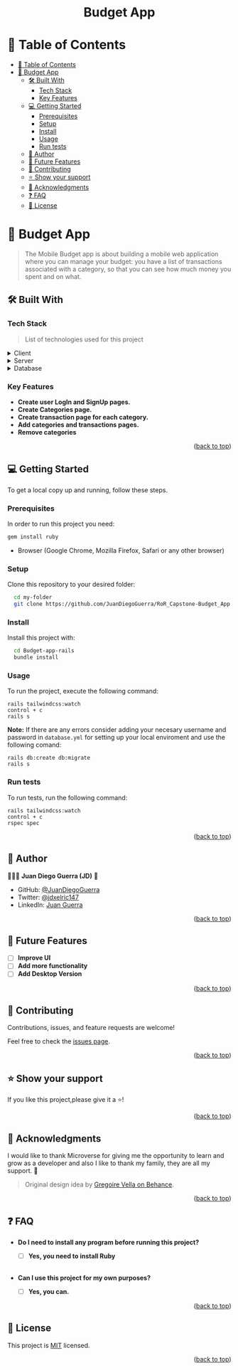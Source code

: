 <a name="readme-top"></a>

<div align="center">
  <h1><b>Budget App</b></h1><a name="about-project"></a>
</div>

<!-- TABLE OF CONTENTS -->

# 📗 Table of Contents

- [📗 Table of Contents](#-table-of-contents)
- [📖 Budget App ](#-budget-app-)
  - [🛠 Built With ](#-built-with-)
    - [Tech Stack ](#tech-stack-)
    - [Key Features ](#key-features-)
  - [💻 Getting Started ](#-getting-started-)
    - [Prerequisites](#prerequisites)
    - [Setup](#setup)
    - [Install](#install)
    - [Usage](#usage)
    - [Run tests](#run-tests)
  - [👥 Author ](#-author-)
  - [🔭 Future Features ](#-future-features-)
  - [🤝 Contributing ](#-contributing-)
  - [⭐️ Show your support ](#️-show-your-support-)
  - [🙏 Acknowledgments ](#-acknowledgments-)
  - [❓ FAQ ](#-faq-)
  - [📝 License ](#-license-)

<!-- PROJECT DESCRIPTION -->

# 📖 Budget App <a name="about-project"></a>

> The Mobile Budget app is about building a mobile web application where you can manage your budget: you have a list of transactions associated with a category, so that you can see how much money you spent and on what.

## 🛠 Built With <a name="built-with"></a>

### Tech Stack <a name="tech-stack"></a>

> List of technologies used for this project

<details>
  <summary>Client</summary>
  <ul>
    <li><a href="https://www.ruby-lang.org/en/">Ruby</a></li>
  </ul>
</details>

<details>
  <summary>Server</summary>
  <ul>
    <li><a href="https://rubyonrails.org">Ruby on Rails</a></li>
  </ul>
</details>

<details>
  <summary>Database</summary>
  <ul>
    <li><a href="https://www.postgresql.org/">PostgreSQL</a></li>
  </ul>
</details>

<!-- Features -->

### Key Features <a name="key-features"></a>

- **Create user LogIn and SignUp pages.**
- **Create Categories page.**
- **Create transaction page for each category.**
- **Add categories and transactions pages.**
- **Remove categories**


<p align="right">(<a href="#readme-top">back to top</a>)</p>

<!-- GETTING STARTED -->

## 💻 Getting Started <a name="getting-started"></a>

To get a local copy up and running, follow these steps.

### Prerequisites

In order to run this project you need:


```sh
gem install ruby
```
- Browser (Google Chrome, Mozilla Firefox, Safari or any other browser)

### Setup

Clone this repository to your desired folder:


```sh
  cd my-folder
  git clone https://github.com/JuanDiegoGuerra/RoR_Capstone-Budget_App.git
```

### Install

Install this project with:


```sh
  cd Budget-app-rails
  bundle install
```

### Usage

To run the project, execute the following command:

```
rails tailwindcss:watch
control + c 
rails s
```
**Note:** If there are any errors consider adding your necesary username and password in `database.yml` for setting up your local enviroment and use the following comand:

```
rails db:create db:migrate
rails s
```

### Run tests

To run tests, run the following command:

```
rails tailwindcss:watch
control + c
rspec spec
```


<p align="right">(<a href="#readme-top">back to top</a>)</p>

<!-- AUTHORS -->

## 👥 Author <a name="authors"></a>

👨🏼‍🚀 **Juan Diego Guerra (JD)** 👾
- GitHub: [@JuanDiegoGuerra](https://github.com/JuanDiegoGuerra)
- Twitter: [@jdxelric147](https://twitter.com/jdxelric147)
- LinkedIn: [Juan Guerra](https://www.linkedin.com/in/juan-guerra-65076b1ba/)


<p align="right">(<a href="#readme-top">back to top</a>)</p>

<!-- FUTURE FEATURES -->

## 🔭 Future Features <a name="future-features"></a>

- [ ] **Improve UI**
- [ ] **Add more functionality**
- [ ] **Add Desktop Version**

<p align="right">(<a href="#readme-top">back to top</a>)</p>

<!-- CONTRIBUTING -->

## 🤝 Contributing <a name="contributing"></a>

Contributions, issues, and feature requests are welcome!

Feel free to check the [issues page](../../issues/).

<p align="right">(<a href="#readme-top">back to top</a>)</p>

<!-- SUPPORT -->

## ⭐️ Show your support <a name="support"></a>

If you like this project,please give it a ⭐️!


<p align="right">(<a href="#readme-top">back to top</a>)</p>

<!-- ACKNOWLEDGEMENTS -->

## 🙏 Acknowledgments <a name="acknowledgements"></a>

I would like to thank Microverse for giving me the opportunity to learn and grow as a developer and also I like to thank my family, they are all my support. 🌟

> Original design idea by [Gregoire Vella on Behance](https://www.behance.net/gregoirevella).
<p align="right">(<a href="#readme-top">back to top</a>)</p>

<!-- FAQ (optional) -->

## ❓ FAQ <a name="faq"></a>

- **Do I need to install any program before running this project?**

  - [ ] **Yes, you need to install Ruby** 

  <br>

- **Can I use this project for my own purposes?**

  - [ ] **Yes, you can.**



<p align="right">(<a href="#readme-top">back to top</a>)</p>

<!-- LICENSE -->

## 📝 License <a name="license"></a>

This project is [MIT](./LICENSE) licensed.


<p align="right">(<a href="#readme-top">back to top</a>)</p>